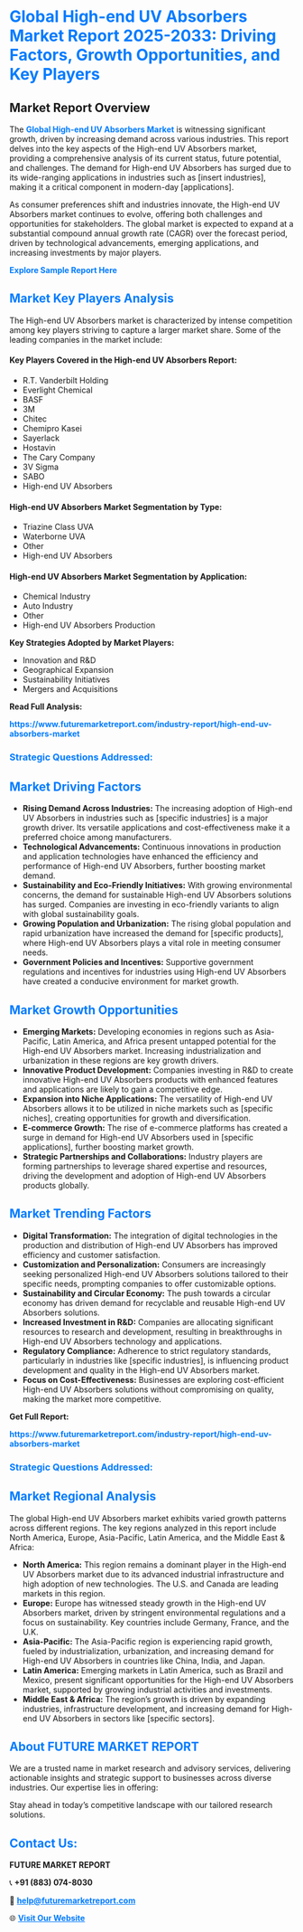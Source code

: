 <h1 style="color: #007BFF;">Global High-end UV Absorbers Market Report 2025-2033: Driving Factors, Growth Opportunities, and Key Players</h1>

<section id="overview">
<h2>Market Report Overview</h2>
<p>The <a href="https://www.futuremarketreport.com/industry-report/high-end-uv-absorbers-market" style="color: #007BFF; text-decoration: none;"><strong>Global High-end UV Absorbers Market</strong></a> is witnessing significant growth, driven by increasing demand across various industries. This report delves into the key aspects of the High-end UV Absorbers market, providing a comprehensive analysis of its current status, future potential, and challenges. The demand for High-end UV Absorbers has surged due to its wide-ranging applications in industries such as [insert industries], making it a critical component in modern-day [applications].</p>
<p>As consumer preferences shift and industries innovate, the High-end UV Absorbers market continues to evolve, offering both challenges and opportunities for stakeholders. The global market is expected to expand at a substantial compound annual growth rate (CAGR) over the forecast period, driven by technological advancements, emerging applications, and increasing investments by major players.</p>
</section>

<section id="overview">
<p><a href="https://www.futuremarketreport.com/request-sample/reportId=110588" style="color: #007BFF; text-decoration: none;"><strong>Explore Sample Report Here</strong></a></p>
</section>

<section id="key-players">
<h2 style="color: #007BFF;">Market Key Players Analysis</h2>
<p>The High-end UV Absorbers market is characterized by intense competition among key players striving to capture a larger market share. Some of the leading companies in the market include:</p>
<h4>Key Players Covered in the High-end UV Absorbers Report:</h4>
<ul><li>R.T. Vanderbilt Holding</li><li>Everlight Chemical</li><li>BASF</li><li>3M</li><li>Chitec</li><li>Chemipro Kasei</li><li>Sayerlack</li><li>Hostavin</li><li>The Cary Company</li><li>3V Sigma</li><li>SABO</li><li>High-end UV Absorbers</li></ul>
<h4>High-end UV Absorbers Market Segmentation by Type:</h4>
<ul><li>Triazine Class UVA</li><li>Waterborne UVA</li><li>Other</li><li>High-end UV Absorbers</li></ul>

<h4>High-end UV Absorbers Market Segmentation by Application:</h4>
<ul><li>Chemical Industry</li><li>Auto Industry</li><li>Other</li><li>High-end UV Absorbers Production</li></ul>
<p><strong>Key Strategies Adopted by Market Players:</strong></p>
<ul>
<li>Innovation and R&D</li>
<li>Geographical Expansion</li>
<li>Sustainability Initiatives</li>
<li>Mergers and Acquisitions</li>
</ul>
</section>

<section>
<p><strong>Read Full Analysis: </strong></p><a href="https://www.futuremarketreport.com/industry-report/high-end-uv-absorbers-market" style="color: #007BFF; text-decoration: none;"><strong>https://www.futuremarketreport.com/industry-report/high-end-uv-absorbers-market</strong></a>
<h3 style="color: #007BFF;">Strategic Questions Addressed:</h3>
</section>

<section id="driving-factors">
<h2 style="color: #007BFF;">Market Driving Factors</h2>
<ul>
<li><strong>Rising Demand Across Industries:</strong> The increasing adoption of High-end UV Absorbers in industries such as [specific industries] is a major growth driver. Its versatile applications and cost-effectiveness make it a preferred choice among manufacturers.</li>
<li><strong>Technological Advancements:</strong> Continuous innovations in production and application technologies have enhanced the efficiency and performance of High-end UV Absorbers, further boosting market demand.</li>
<li><strong>Sustainability and Eco-Friendly Initiatives:</strong> With growing environmental concerns, the demand for sustainable High-end UV Absorbers solutions has surged. Companies are investing in eco-friendly variants to align with global sustainability goals.</li>
<li><strong>Growing Population and Urbanization:</strong> The rising global population and rapid urbanization have increased the demand for [specific products], where High-end UV Absorbers plays a vital role in meeting consumer needs.</li>
<li><strong>Government Policies and Incentives:</strong> Supportive government regulations and incentives for industries using High-end UV Absorbers have created a conducive environment for market growth.</li>
</ul>
</section>

<section id="growth-opportunities">
<h2 style="color: #007BFF;">Market Growth Opportunities</h2>
<ul>
<li><strong>Emerging Markets:</strong> Developing economies in regions such as Asia-Pacific, Latin America, and Africa present untapped potential for the High-end UV Absorbers market. Increasing industrialization and urbanization in these regions are key growth drivers.</li>
<li><strong>Innovative Product Development:</strong> Companies investing in R&D to create innovative High-end UV Absorbers products with enhanced features and applications are likely to gain a competitive edge.</li>
<li><strong>Expansion into Niche Applications:</strong> The versatility of High-end UV Absorbers allows it to be utilized in niche markets such as [specific niches], creating opportunities for growth and diversification.</li>
<li><strong>E-commerce Growth:</strong> The rise of e-commerce platforms has created a surge in demand for High-end UV Absorbers used in [specific applications], further boosting market growth.</li>
<li><strong>Strategic Partnerships and Collaborations:</strong> Industry players are forming partnerships to leverage shared expertise and resources, driving the development and adoption of High-end UV Absorbers products globally.</li>
</ul>
</section>

<section id="trending-factors">
<h2 style="color: #007BFF;">Market Trending Factors</h2>
<ul>
<li><strong>Digital Transformation:</strong> The integration of digital technologies in the production and distribution of High-end UV Absorbers has improved efficiency and customer satisfaction.</li>
<li><strong>Customization and Personalization:</strong> Consumers are increasingly seeking personalized High-end UV Absorbers solutions tailored to their specific needs, prompting companies to offer customizable options.</li>
<li><strong>Sustainability and Circular Economy:</strong> The push towards a circular economy has driven demand for recyclable and reusable High-end UV Absorbers solutions.</li>
<li><strong>Increased Investment in R&D:</strong> Companies are allocating significant resources to research and development, resulting in breakthroughs in High-end UV Absorbers technology and applications.</li>
<li><strong>Regulatory Compliance:</strong> Adherence to strict regulatory standards, particularly in industries like [specific industries], is influencing product development and quality in the High-end UV Absorbers market.</li>
<li><strong>Focus on Cost-Effectiveness:</strong> Businesses are exploring cost-efficient High-end UV Absorbers solutions without compromising on quality, making the market more competitive.</li>
</ul>
</section>

<section>
<p><strong>Get Full Report: </strong></p><a href="https://www.futuremarketreport.com/industry-report/high-end-uv-absorbers-market" style="color: #007BFF; text-decoration: none;"><strong>https://www.futuremarketreport.com/industry-report/high-end-uv-absorbers-market</strong></a>
<h3 style="color: #007BFF;">Strategic Questions Addressed:</h3>
</section>


<section id="regional-analysis">
<h2 style="color: #007BFF;">Market Regional Analysis</h2>
<p>The global High-end UV Absorbers market exhibits varied growth patterns across different regions. The key regions analyzed in this report include North America, Europe, Asia-Pacific, Latin America, and the Middle East & Africa:</p>
<ul>
<li><strong>North America:</strong> This region remains a dominant player in the High-end UV Absorbers market due to its advanced industrial infrastructure and high adoption of new technologies. The U.S. and Canada are leading markets in this region.</li>
<li><strong>Europe:</strong> Europe has witnessed steady growth in the High-end UV Absorbers market, driven by stringent environmental regulations and a focus on sustainability. Key countries include Germany, France, and the U.K.</li>
<li><strong>Asia-Pacific:</strong> The Asia-Pacific region is experiencing rapid growth, fueled by industrialization, urbanization, and increasing demand for High-end UV Absorbers in countries like China, India, and Japan.</li>
<li><strong>Latin America:</strong> Emerging markets in Latin America, such as Brazil and Mexico, present significant opportunities for the High-end UV Absorbers market, supported by growing industrial activities and investments.</li>
<li><strong>Middle East & Africa:</strong> The region’s growth is driven by expanding industries, infrastructure development, and increasing demand for High-end UV Absorbers in sectors like [specific sectors].</li>
</ul>
</section>

<footer>
<h2 style="color: #007BFF;">About FUTURE MARKET REPORT</h2>
<p>We are a trusted name in market research and advisory services, delivering actionable insights and strategic support to businesses across diverse industries. Our expertise lies in offering:</p>

<p>Stay ahead in today’s competitive landscape with our tailored research solutions.</p>

<h2 style="color: #007BFF;">Contact Us:</h2>
<p><strong>FUTURE MARKET REPORT</strong></p>
<p>📞 <strong>+91 (883) 074-8030</strong></p>
<p>📧 <strong><a href="mailto:help@futuremarketreport.com" style="color: #007BFF;">help@futuremarketreport.com</a></strong></p>
<p>🌐 <strong><a href="https://www.futuremarketreport.com/" style="color: #007BFF;">Visit Our Website</a></strong></p>
</footer>